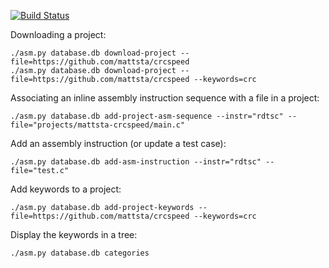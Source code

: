 [![Build Status](https://travis-ci.org/mrigger/asm.svg?branch=master)](https://travis-ci.org/mrigger/asm)


Downloading a project:

```
./asm.py database.db download-project --file=https://github.com/mattsta/crcspeed
./asm.py database.db download-project --file=https://github.com/mattsta/crcspeed --keywords=crc
```

Associating an inline assembly instruction sequence with a file in a project:

```
./asm.py database.db add-project-asm-sequence --instr="rdtsc" --file="projects/mattsta-crcspeed/main.c"
```

Add an assembly instruction (or update a test case):

```
./asm.py database.db add-asm-instruction --instr="rdtsc" --file="test.c"
```

Add keywords to a project:

```
./asm.py database.db add-project-keywords --file=https://github.com/mattsta/crcspeed --keywords=crc
```

Display the keywords in a tree:

```
./asm.py database.db categories
```

